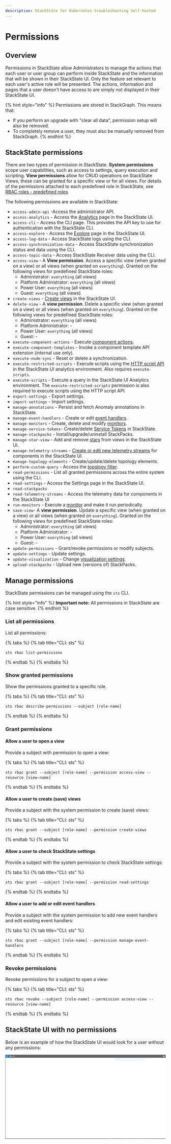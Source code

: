 ```yaml
---
description: StackState for Kubernetes troubleshooting Self-hosted
---
```


# Permissions

## Overview

Permissions in StackState allow Administrators to manage the actions that each user or user group can perform inside StackState and the information that will be shown in their StackState UI. Only the feature set relevant to each user's active role will be presented. The actions, information and pages that a user doesn't have access to are simply not displayed in their StackState UI.

{% hint style="info" %}
Permissions are stored in StackGraph. This means that:

* If you perform an upgrade with "clear all data", permission setup will also be removed.
* To completely remove a user, they must also be manually removed from StackGraph.
{% endhint %}

## StackState permissions

There are two types of permission in StackState. **System permissions** scope user capabilities, such as access to settings, query execution and scripting. **View permissions** allow for CRUD operations on StackState Views, these can be granted for a specific view or for all views. For details of the permissions attached to each predefined role in StackState, see [RBAC roles - predefined roles](/setup/security/rbac/rbac_roles.md#predefined-roles)

The following permissions are available in StackState:

* `access-admin-api` -Access the administrator API.
* `access-analytics` - Access the [Analytics](/use/stackstate-ui/analytics.md) page in the StackState UI.
* `access-cli` - Access the CLI page. This provides the API key to use for authentication with the StackState CLI.
* `access-explore` - Access the [Explore](/use/stackstate-ui/explore_mode.md) page in the StackState UI.
* `access-log-data` - Access StackState logs using the CLI.
* `access-synchronization-data` - Access StackState synchronization status and data using the CLI.
* `access-topic-data` - Access StackState Receiver data using the CLI.
* `access-view` - A **View permission**. Access a specific view \(when granted on a view\) or all views \(when granted on `everything`\). Granted on the following views for predefined StackState roles:
  * Administrator: `everything` (all views)
  * Platform Administrator: `everything` (all views)
  * Power User: `everything` (all views)
  * Guest: `everything` (all views)
* `create-views` - [Create views](/use/stackstate-ui/views/create_edit_views.md) in the StackState UI.
* `delete-view` - A **view permission**. Delete a specific view \(when granted on a view\) or all views \(when granted on `everything`\). Granted on the following views for predefined StackState roles:
  * Administrator: `everything` (all views)
  * Platform Administrator: -
  * Power User: `everything` (all views)
  * Guest: -
* `execute-component-actions` - Execute [component actions](/use/stackstate-ui/perspectives/topology-perspective.md#actions).
* `execute-component-templates` - Invoke a component template API extension \(internal use only\).
* `execute-node-sync` - Reset or delete a synchronization.
* `execute-restricted-scripts` - Execute scripts using the [HTTP script API](/develop/reference/scripting/script-apis/http.md) in the StackState UI analytics environment. Also requires `execute-scripts`.
* `execute-scripts` - Execute a query in the StackState UI Analytics environment. The `execute-restricted-scripts` permission is also required to execute scripts using the HTTP script API.
* `export-settings` - Export settings.
* `import-settings` - Import settings.
* `manage-annotations` - Persist and fetch Anomaly annotations in StackState.
* `manage-event-handlers` - Create or edit [event handlers](/use/events/manage-event-handlers.md).
* `manage-monitors` - Create, delete and modify [monitors](/use/checks-and-monitors/monitors.md).
* `manage-service-tokens`- Create/delete [Service Tokens](../security/authentication/service_tokens.md) in StackState.
* `manage-stackpacks` - Install/upgrade/uninstall StackPacks.
* `manage-star-view` - Add and remove [stars](/use/stackstate-ui/views/about_views.md#starred-views) from views in the StackState UI.
* `manage-telemetry-streams` - [Create or edit new telemetry streams](/use/metrics/add-telemetry-to-element.md) for components in the StackState UI.
* `manage-topology-elements` - Create/update/delete topology elements.
* `perform-custom-query` - Access the [topology filter](/use/stackstate-ui/filters.md#filter-topology).
* `read-permissions` - List all granted permissions across the entire system using the CLI.
* `read-settings` - Access the Settings page in the StackState UI.
* `read-stackpacks`
* `read-telemetry-streams` - Access the telemetry data for components in the StackState UI
* `run-monitors` - Execute a [monitor](/use/checks-and-monitors/monitors.md) and make it run periodically.
* `save-view`- A **view permission**. Update a specific view \(when granted on a view\) or all views \(when granted on `everything`\). Granted on the following views for predefined StackState roles:
  * Administrator: `everything` (all views)
  * Platform Administrator: -
  * Power User: `everything` (all views)
  * Guest: -
* `update-permissions` - Grant/revoke permissions or modify subjects.
* `update-settings` - Update settings.
* `update-visualization` - Change [visualization settings](/use/stackstate-ui/views/visualization_settings.md).
* `upload-stackpacks` - Upload new \(versions of\) StackPacks.

## Manage permissions

StackState permissions can be managed using the `sts` CLI.

{% hint style="info" %}
**Important note:** All permissions in StackState are case sensitive.
{% endhint %}

### List all permissions

List all permissions:

{% tabs %}
{% tab title="CLI: sts" %}

```text
sts rbac list-permissions
```
{% endtab %}
{% endtabs %}

### Show granted permissions

Show the permissions granted to a specific role.

{% tabs %}
{% tab title="CLI: sts" %}
```text
sts rbac describe-permissions --subject [role-name]
```
{% endtab %}
{% endtabs %}

### Grant permissions

#### Allow a user to open a view

Provide a subject with permission to open a view:

{% tabs %}
{% tab title="CLI: sts" %}

```text
sts rbac grant --subject [role-name] --permission access-view --resource [view-name]
```
{% endtab %}
{% endtabs %}

#### Allow a user to create \(save\) views

Provide a subject with the system permission to create \(save\) views:

{% tabs %}
{% tab title="CLI: sts" %}
```text
sts rbac grant --subject [role-name] --permission create-views
```
{% endtab %}
{% endtabs %}

#### Allow a user to check StackState settings

Provide a subject with the system permission to check StackState settings:

{% tabs %}
{% tab title="CLI: sts" %}

```text
sts rbac grant --subject [role-name] --permission read-settings
```
{% endtab %}
{% endtabs %}

#### Allow a user to add or edit event handlers

Provide a subject with the system permission to add new event handlers and edit existing event handlers:

{% tabs %}
{% tab title="CLI: sts" %}

```text
sts rbac grant --subject [role-name] --permission manage-event-handlers
```
{% endtab %}
{% endtabs %}

### Revoke permissions

Revoke permissions for a subject to open a view:

{% tabs %}
{% tab title="CLI: sts" %}

```text
sts rbac revoke --subject [role-name] --permission access-view --resource [view-name]
```
{% endtab %}
{% endtabs %}

## StackState UI with no permissions

Below is an example of how the StackState UI would look for a user without any permissions:

![No permissions](../../../.gitbook/assets/noperm.png)

